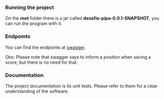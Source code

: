 ### Running the project
On the **root** folder there is a jar called **desafio-pipa-0.0.1-SNAPSHOT**, you can run the program with it.

### Endpoints
You can find the endpoints at [swagger](http://localhost:8080/swagger-ui.html#/). 

Obs: Please note that swagger says to inform a position when saving a score, but there is no need for that.

### Documentation
The project documentation is its unit tests. Please refer to them for a clear understanding of the software.
  
